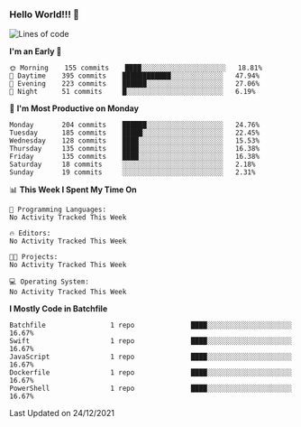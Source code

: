 ### Hello World!!! 👋

<!--
**kekotek/kekotek** is a ✨ _special_ ✨ repository because its `README.md` (this file) appears on your GitHub profile.

Here are some ideas to get you started:

- 🔭 I’m currently working on ...
- 🌱 I’m currently learning ...
- 👯 I’m looking to collaborate on ...
- 🤔 I’m looking for help with ...
- 💬 Ask me about ...
- 📫 How to reach me: ...
- 😄 Pronouns: ...
- ⚡ Fun fact: ...
-->

<!--START_SECTION:waka-->
![Lines of code](https://img.shields.io/badge/From%20Hello%20World%20I%27ve%20Written-19%20Thousand%20lines%20of%20code-blue)

**I'm an Early 🐤** 

```text
🌞 Morning    155 commits    ████░░░░░░░░░░░░░░░░░░░░░   18.81% 
🌆 Daytime    395 commits    ████████████░░░░░░░░░░░░░   47.94% 
🌃 Evening    223 commits    ██████░░░░░░░░░░░░░░░░░░░   27.06% 
🌙 Night      51 commits     █░░░░░░░░░░░░░░░░░░░░░░░░   6.19%

```
📅 **I'm Most Productive on Monday** 

```text
Monday       204 commits    ██████░░░░░░░░░░░░░░░░░░░   24.76% 
Tuesday      185 commits    █████░░░░░░░░░░░░░░░░░░░░   22.45% 
Wednesday    128 commits    ████░░░░░░░░░░░░░░░░░░░░░   15.53% 
Thursday     135 commits    ████░░░░░░░░░░░░░░░░░░░░░   16.38% 
Friday       135 commits    ████░░░░░░░░░░░░░░░░░░░░░   16.38% 
Saturday     18 commits     ░░░░░░░░░░░░░░░░░░░░░░░░░   2.18% 
Sunday       19 commits     ░░░░░░░░░░░░░░░░░░░░░░░░░   2.31%

```


📊 **This Week I Spent My Time On** 

```text
💬 Programming Languages: 
No Activity Tracked This Week

🔥 Editors: 
No Activity Tracked This Week

🐱‍💻 Projects: 
No Activity Tracked This Week

💻 Operating System: 
No Activity Tracked This Week

```

**I Mostly Code in Batchfile** 

```text
Batchfile                1 repo              ████░░░░░░░░░░░░░░░░░░░░░   16.67% 
Swift                    1 repo              ████░░░░░░░░░░░░░░░░░░░░░   16.67% 
JavaScript               1 repo              ████░░░░░░░░░░░░░░░░░░░░░   16.67% 
Dockerfile               1 repo              ████░░░░░░░░░░░░░░░░░░░░░   16.67% 
PowerShell               1 repo              ████░░░░░░░░░░░░░░░░░░░░░   16.67%

```



 Last Updated on 24/12/2021
<!--END_SECTION:waka-->
